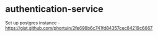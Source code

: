 # authentication-service

Set up postgres instance - https://gist.github.com/phortuin/2fe698b6c741fd84357cec84219c6667
